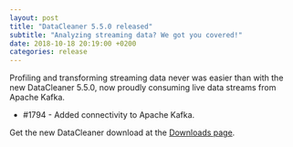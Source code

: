 ```yaml
---
layout: post
title: "DataCleaner 5.5.0 released"
subtitle: "Analyzing streaming data? We got you covered!"
date: 2018-10-18 20:19:00 +0200
categories: release
---
```


Profiling and transforming streaming data never was easier than with the new DataCleaner 5.5.0, now proudly consuming live data streams from Apache Kafka.

 * #1794 - Added connectivity to Apache Kafka.

Get the new DataCleaner download at the [Downloads page](/downloads).
